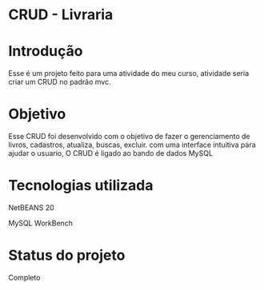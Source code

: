# CRUD - Livraria
# Introdução
Esse é um projeto feito para uma atividade do meu curso, atividade seria criar um CRUD no padrão mvc.

# Objetivo
Esse CRUD foi desenvolvido com o objetivo de fazer o gerenciamento de livros, cadastros, atualiza, buscas, excluir. com uma interface intuitiva para ajudar o usuario, O CRUD é ligado ao bando de dados MySQL
# Tecnologias utilizada

NetBEANS 20

MySQL WorkBench

# Status do projeto
Completo
